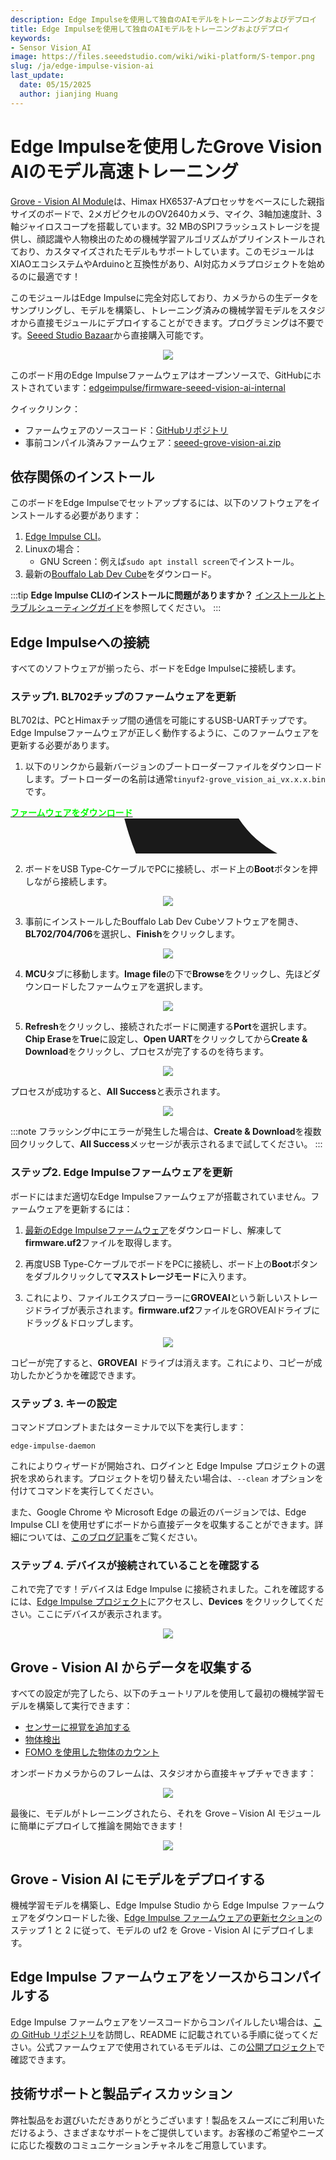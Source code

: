 ```yaml
---
description: Edge Impulseを使用して独自のAIモデルをトレーニングおよびデプロイ
title: Edge Impulseを使用して独自のAIモデルをトレーニングおよびデプロイ
keywords:
- Sensor Vision_AI
image: https://files.seeedstudio.com/wiki/wiki-platform/S-tempor.png
slug: /ja/edge-impulse-vision-ai
last_update:
  date: 05/15/2025
  author: jianjing Huang
---
```



# Edge Impulseを使用したGrove Vision AIのモデル高速トレーニング

[Grove - Vision AI Module](https://wiki.seeedstudio.com/ja/Grove-Vision-AI-Module)は、Himax HX6537-Aプロセッサをベースにした親指サイズのボードで、2メガピクセルのOV2640カメラ、マイク、3軸加速度計、3軸ジャイロスコープを搭載しています。32 MBのSPIフラッシュストレージを提供し、顔認識や人物検出のための機械学習アルゴリズムがプリインストールされており、カスタマイズされたモデルもサポートしています。このモジュールはXIAOエコシステムやArduinoと互換性があり、AI対応カメラプロジェクトを始めるのに最適です！

このモジュールはEdge Impulseに完全対応しており、カメラからの生データをサンプリングし、モデルを構築し、トレーニング済みの機械学習モデルをスタジオから直接モジュールにデプロイすることができます。プログラミングは不要です。[Seeed Studio Bazaar](https://www.seeedstudio.com/Grove-Vision-AI-Module-p-5457.html)から直接購入可能です。

<div align="center"><img width ={400} src="https://files.seeedstudio.com/wiki/edge-impulse-visionai/1.jpg"/></div>

このボード用のEdge Impulseファームウェアはオープンソースで、GitHubにホストされています：[edgeimpulse/firmware-seeed-vision-ai-internal](https://github.com/edgeimpulse/firmware-seeed-vision-ai-internal/tree/edge-impulse-firmware)

クイックリンク：

- ファームウェアのソースコード：[GitHubリポジトリ](https://github.com/edgeimpulse/firmware-seeed-grove-vision-ai)
- 事前コンパイル済みファームウェア：[seeed-grove-vision-ai.zip](https://cdn.edgeimpulse.com/firmware/seeed-grove-vision-ai.zip)

## 依存関係のインストール

このボードをEdge Impulseでセットアップするには、以下のソフトウェアをインストールする必要があります：

1. [Edge Impulse CLI](https://docs.edgeimpulse.com/docs/edge-impulse-cli/cli-installation)。
2. Linuxの場合：
   - GNU Screen：例えば`sudo apt install screen`でインストール。
3. 最新の[Bouffalo Lab Dev Cube](https://dev.bouffalolab.com/download)をダウンロード。

:::tip
**Edge Impulse CLIのインストールに問題がありますか？**
[インストールとトラブルシューティングガイド](https://docs.edgeimpulse.com/docs/edge-impulse-cli/cli-installation)を参照してください。
:::

## Edge Impulseへの接続

すべてのソフトウェアが揃ったら、ボードをEdge Impulseに接続します。

### ステップ1. BL702チップのファームウェアを更新

BL702は、PCとHimaxチップ間の通信を可能にするUSB-UARTチップです。Edge Impulseファームウェアが正しく動作するように、このファームウェアを更新する必要があります。

1. 以下のリンクから最新バージョンのブートローダーファイルをダウンロードします。ブートローダーの名前は通常`tinyuf2-grove_vision_ai_vx.x.x.bin`です。

<div class="github_container" style={{textAlign: 'center'}}>
    <a class="github_item" href="https://github.com/Seeed-Studio/Seeed_Arduino_GroveAI/releases" target="_blank" rel="noopener noreferrer">
    <strong><span><font color={'FFFFFF'} size={"4"}> ファームウェアをダウンロード</font></span></strong> <svg aria-hidden="true" focusable="false" role="img" className="mr-2" viewBox="-3 10 9 1" width={16} height={16} fill="currentColor" style={{textAlign: 'center', display: 'inline-block', userSelect: 'none', verticalAlign: 'text-bottom', overflow: 'visible'}}><path d="M8 0c4.42 0 8 3.58 8 8a8.013 8.013 0 0 1-5.45 7.59c-.4.08-.55-.17-.55-.38 0-.27.01-1.13.01-2.2 0-.75-.25-1.23-.54-1.48 1.78-.2 3.65-.88 3.65-3.95 0-.88-.31-1.59-.82-2.15.08-.2.36-1.02-.08-2.12 0 0-.67-.22-2.2.82-.64-.18-1.32-.27-2-.27-.68 0-1.36.09-2 .27-1.53-1.03-2.2-.82-2.2-.82-.44 1.1-.16 1.92-.08 2.12-.51.56-.82 1.28-.82 2.15 0 3.06 1.86 3.75 3.64 3.95-.23.2-.44.55-.51 1.07-.46.21-1.61.55-2.33-.66-.15-.24-.6-.83-1.23-.82-.67.01-.27.38.01.53.34.19.73.9.82 1.13.16.45.68 1.31 2.69.94 0 .67.01 1.3.01 1.49 0 .21-.15.45-.55.38A7.995 7.995 0 0 1 0 8c0-4.42 3.58-8 8-8Z" /></svg>
    </a>
</div>

2. ボードをUSB Type-CケーブルでPCに接続し、ボード上の**Boot**ボタンを押しながら接続します。

<div align="center"><img width={600} src="https://files.seeedstudio.com/wiki/edge-impulse-visionai/2.jpg" /></div>

3. 事前にインストールしたBouffalo Lab Dev Cubeソフトウェアを開き、**BL702/704/706**を選択し、**Finish**をクリックします。

<div align="center"><img width={300} src="https://files.seeedstudio.com/wiki/edge-impulse-visionai/3.png" /></div>

4. **MCU**タブに移動します。**Image file**の下で**Browse**をクリックし、先ほどダウンロードしたファームウェアを選択します。

<div align="center"><img width={700} src="https://files.seeedstudio.com/wiki/edge-impulse-visionai/4.png" /></div>

5. **Refresh**をクリックし、接続されたボードに関連する**Port**を選択します。**Chip Erase**を**True**に設定し、**Open UART**をクリックしてから**Create & Download**をクリックし、プロセスが完了するのを待ちます。

<div align="center"><img width ={200} src="https://files.seeedstudio.com/wiki/edge-impulse-visionai/5.png"/></div>

プロセスが成功すると、**All Success**と表示されます。

<div align="center"><img width ={700} src="https://files.seeedstudio.com/wiki/edge-impulse-visionai/6.png"/></div>

:::note
フラッシング中にエラーが発生した場合は、**Create & Download**を複数回クリックして、**All Success**メッセージが表示されるまで試してください。
:::

### ステップ2. Edge Impulseファームウェアを更新

ボードにはまだ適切なEdge Impulseファームウェアが搭載されていません。ファームウェアを更新するには：

1. [最新のEdge Impulseファームウェア](https://cdn.edgeimpulse.com/firmware/seeed-grove-vision-ai.zip)をダウンロードし、解凍して**firmware.uf2**ファイルを取得します。

2. 再度USB Type-CケーブルでボードをPCに接続し、ボード上の**Boot**ボタンをダブルクリックして**マスストレージモード**に入ります。

3. これにより、ファイルエクスプローラーに**GROVEAI**という新しいストレージドライブが表示されます。**firmware.uf2**ファイルをGROVEAIドライブにドラッグ＆ドロップします。

<div align="center"><img width ={200} src="https://files.seeedstudio.com/wiki/edge-impulse-visionai/7.jpg"/></div>

コピーが完了すると、**GROVEAI** ドライブは消えます。これにより、コピーが成功したかどうかを確認できます。

### ステップ 3. キーの設定

コマンドプロンプトまたはターミナルで以下を実行します：

```
edge-impulse-daemon
```

これによりウィザードが開始され、ログインと Edge Impulse プロジェクトの選択を求められます。プロジェクトを切り替えたい場合は、`--clean` オプションを付けてコマンドを実行してください。

また、Google Chrome や Microsoft Edge の最近のバージョンでは、Edge Impulse CLI を使用せずにボードから直接データを収集することができます。詳細については、[このブログ記事](https://www.edgeimpulse.com/blog/collect-sensor-data-straight-from-your-web-browser)をご覧ください。

### ステップ 4. デバイスが接続されていることを確認する

これで完了です！デバイスは Edge Impulse に接続されました。これを確認するには、[Edge Impulse プロジェクト](https://studio.edgeimpulse.com/studio/select-project?autoredirect=1)にアクセスし、**Devices** をクリックしてください。ここにデバイスが表示されます。

<div align="center"><img width ={700} src="https://files.seeedstudio.com/wiki/edge-impulse-visionai/8.png"/></div>

## Grove - Vision AI からデータを収集する

すべての設定が完了したら、以下のチュートリアルを使用して最初の機械学習モデルを構築して実行できます：

- [センサーに視覚を追加する](https://docs.edgeimpulse.com/docs/tutorials/image-classification)
- [物体検出](https://docs.edgeimpulse.com/docs/tutorials/object-detection)
- [FOMO を使用した物体のカウント](https://docs.edgeimpulse.com/docs/tutorials/detect-objects-using-fomo)

オンボードカメラからのフレームは、スタジオから直接キャプチャできます：

<div align="center"><img width ={700} src="https://files.seeedstudio.com/wiki/edge-impulse-visionai/9.png"/></div>

最後に、モデルがトレーニングされたら、それを Grove – Vision AI モジュールに簡単にデプロイして推論を開始できます！

<div align="center"><img width ={700} src="https://files.seeedstudio.com/wiki/edge-impulse-visionai/10.png"/></div>

## Grove - Vision AI にモデルをデプロイする

機械学習モデルを構築し、Edge Impulse Studio から Edge Impulse ファームウェアをダウンロードした後、[Edge Impulse ファームウェアの更新セクション](https://docs.edgeimpulse.com/docs/development-platforms/officially-supported-mcu-targets/seeed-grove-vision-ai#2.-update-edge-impulse-firmware)のステップ 1 と 2 に従って、モデルの uf2 を Grove - Vision AI にデプロイします。

## Edge Impulse ファームウェアをソースからコンパイルする

Edge Impulse ファームウェアをソースコードからコンパイルしたい場合は、[この GitHub リポジトリ](https://github.com/edgeimpulse/firmware-seeed-grove-vision-ai)を訪問し、README に記載されている手順に従ってください。公式ファームウェアで使用されているモデルは、この[公開プロジェクト](https://studio.edgeimpulse.com/public/87291/latest)で確認できます。

## 技術サポートと製品ディスカッション

弊社製品をお選びいただきありがとうございます！製品をスムーズにご利用いただけるよう、さまざまなサポートをご提供しています。お客様のご希望やニーズに応じた複数のコミュニケーションチャネルをご用意しています。

<div class="button_tech_support_container">
<a href="https://forum.seeedstudio.com/" class="button_forum"></a> 
<a href="https://www.seeedstudio.com/contacts" class="button_email"></a>
</div>

<div class="button_tech_support_container">
<a href="https://discord.gg/eWkprNDMU7" class="button_discord"></a> 
<a href="https://github.com/Seeed-Studio/wiki-documents/discussions/69" class="button_discussion"></a>
</div>